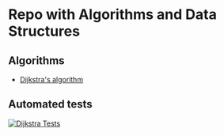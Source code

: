 # Repo with Algorithms and Data Structures

## Algorithms

-   [Dijkstra's algorithm](./dijkstra)

## Automated tests

[![Dijkstra Tests](https://github.com/giovannymassuia/algorithms/actions/workflows/dijkstra-java.yml/badge.svg)](https://github.com/giovannymassuia/algorithms/actions/workflows/dijkstra-java.yml)

